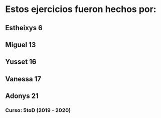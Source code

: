 # Estos ejercicios fueron hechos por:

## Estheixys    6
## Miguel       13
## Yusset       16
## Vanessa      17
## Adonys       21  

### Curso: 5toD (2019 - 2020)